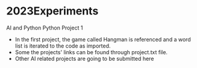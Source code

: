 # 2023Experiments
AI and Python
Python Project 1

- In the first project, the game called Hangman is referenced and a word list is iterated to the code as imported.
- Some the projects' links can be found through project.txt file.
- Other AI related projects are going to be submitted here
